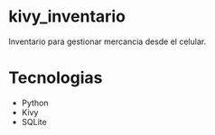 # kivy_inventario
Inventario para gestionar mercancia desde el celular.
# Tecnologias
- Python
- Kivy
- SQLite
